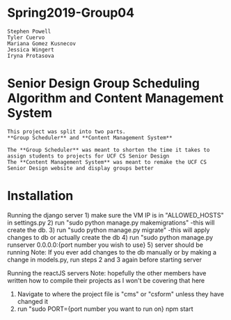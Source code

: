 # Spring2019-Group04
    Stephen Powell
    Tyler Cuervo
    Mariana Gomez Kusnecov
    Jessica Wingert
    Iryna Protasova

# Senior Design Group Scheduling Algorithm and Content Management System
    This project was split into two parts.
    **Group Scheduler** and **Content Management System**
    
    The **Group Scheduler** was meant to shorten the time it takes to assign students to projects for UCF CS Senior Design 
    The **Content Management System** was meant to remake the UCF CS Senior Design website and display groups better

# Installation

Running the django server
    1) make sure the VM IP is in "ALLOWED_HOSTS" in settings.py
    2) run "sudo python manage.py makemigrations"
        -this will create the db. 
    3) run "sudo python manage.py migrate"
        -this will apply changes to db or actually create the db
    4) run "sudo python manage.py runserver 0.0.0.0:{port number you wish to use}
    5) server should be running
    Note: If you ever add changes to the db manually or by making a change in models.py, run steps
        2 and 3 again before starting server

Running the reactJS servers
Note: hopefully the other members have written how to compile their projects as I won't be covering
    that here
1) Navigate to where the project file is "cms" or "csform" unless they have changed it
2) run "sudo PORT={port number you want to run on} npm start